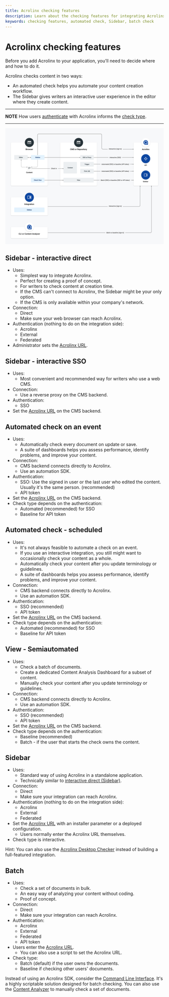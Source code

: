 ```yaml
---
title: Acrolinx checking features
description: Learn about the checking features for integrating Acrolinx.
keywords: checking features, automated check, Sidebar, batch check 
---
```


# Acrolinx checking features

Before you add Acrolinx to your application, you'll need to decide where and how to do it.

Acrolinx checks content in two ways:

* An automated check helps you automate your content creation workflow.
* The Sidebar gives writers an interactive user experience in the editor where they create content.

---
**NOTE**
How users [authenticate](configuration.md#Authentication) with Acrolinx informs the [check type](check-types.md).

---

![Overview of integration options](images/checking-features.png)


## Sidebar - interactive direct

* Uses:
    + Simplest way to integrate Acrolinx.
    + Perfect for creating a proof of concept.
    + For writers to check content at creation time.
    + If the CMS can't connect to Acrolinx, the Sidebar might be your only option.
    + If the CMS is only available within your company's network.
* Connection:
    + Direct
    + Make sure your web browser can reach Acrolinx.
* Authentication (nothing to do on the integration side):
    + Acrolinx
    + External
    + Federated
* Administrator sets the [Acrolinx URL](configuration.md#Acrolinx-URL).

## Sidebar - interactive SSO

* Uses:
    + Most convenient and recommended way for writers who use a web CMS.
* Connection:
    + Use a reverse proxy on the CMS backend.
* Authentication:
    + SSO
* Set the [Acrolinx URL](configuration.md#Acrolinx-URL) on the CMS backend.

## Automated check on an event

* Uses:
    + Automatically check every document on update or save.
    + A suite of dashboards helps you assess performance, identify problems, and improve your content.
* Connection:
    + CMS backend connects directly to Acrolinx.
    + Use an automation SDK.
* Authentication:
    + SSO: Use the signed in user or the last user who edited the content. Usually it's the same person. (recommended)
    + API token
* Set the [Acrolinx URL](configuration.md#Acrolinx-URL) on the CMS backend.
* Check type depends on the authentication:
    + Automated (recommended) for SSO
    + Baseline for API token

## Automated check - scheduled

* Uses:
    + It's not always feasible to automate a check on an event.
    + If you use an interactive integration, you still might want to occasionally check your content as a whole.
    + Automatically check your content after you update terminology or guidelines.
    + A suite of dashboards helps you assess performance, identify problems, and improve your content.
* Connection:
    + CMS backend connects directly to Acrolinx.
    + Use an automation SDK.
* Authentication:
    + SSO (recommended)
    + API token
* Set the [Acrolinx URL](configuration.md#Acrolinx-URL) on the CMS backend.
* Check type depends on the authentication:
    + Automated (recommended) for SSO
    + Baseline for API token

## View - Semiautomated

* Uses:
    + Check a batch of documents.
    + Create a dedicated Content Analysis Dashboard for a subset of content.
    + Manually check your content after you update terminology or guidelines.
* Connection:
    + CMS backend connects directly to Acrolinx.
    + Use an automation SDK.
* Authentication:
    + SSO (recommended)
    + API token
* Set the [Acrolinx URL](configuration.md#Acrolinx-URL) on the CMS backend.
* Check type depends on the authentication:
    + Baseline (recommended)
    + Batch - if the user that starts the check owns the content.

## Sidebar

* Uses:
    + Standard way of using Acrolinx in a standalone application.
    + Technically similar to [interactive direct (Sidebar)](#sidebar-interactive-direct).
* Connection:
    + Direct
    + Make sure your integration can reach Acrolinx.
* Authentication (nothing to do on the integration side):
    + Acrolinx
    + External
    + Federated
* Set the [Acrolinx URL](configuration.md#Acrolinx-URL) with an installer parameter or a deployed configuration.
    + Users normally enter the Acrolinx URL themselves.
* Check type is interactive.

Hint: You can also use the [Acrolinx Desktop Checker](https://support.acrolinx.com/hc/en-us/sections/20389701192978-Desktop-Checker) instead of building
a full-featured integration.

## Batch

* Uses:
    + Check a set of documents in bulk.
    + An easy way of analyzing your content without coding.
    + Proof of concept.
* Connection:
    + Direct
    + Make sure your integration can reach Acrolinx.
* Authentication:
    + Acrolinx
    + External
    + Federated
    + API token
* Users enter the [Acrolinx URL](configuration.md#Acrolinx-URL).
    + You can also use a script to set the Acrolinx URL.
* Check type:
    + Batch (default) if the user owns the documents.
    + Baseline if checking other users' documents.

Instead of using an Acrolinx SDK, consider the [Command Line Interface](https://support.acrolinx.com/hc/en-us/sections/10210853773970-Command-Line-Interface-CLI-).
It's a highly scriptable solution designed for batch checking.
You can also use the [Content Analyzer](https://support.acrolinx.com/hc/en-us/sections/10210712471442-Content-Analyzer) to manually check a set of documents.
